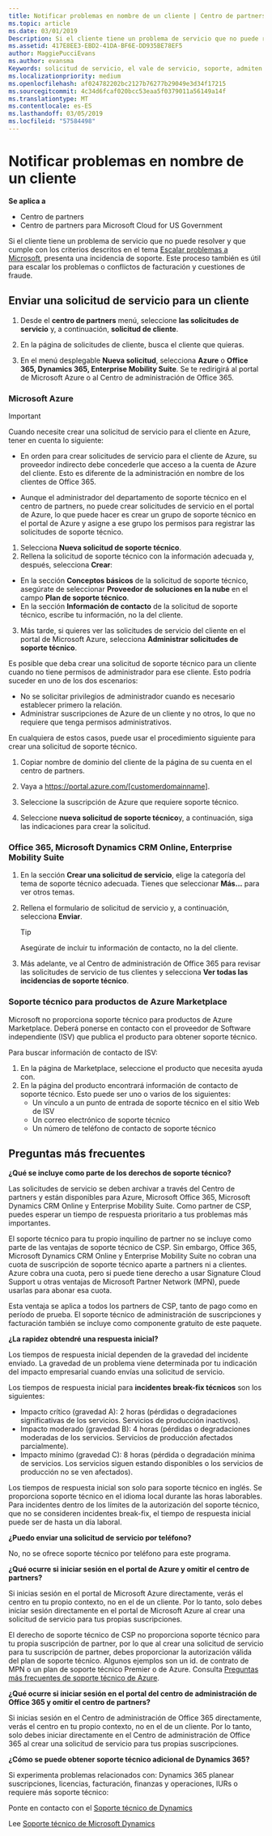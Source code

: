 ```yaml
---
title: Notificar problemas en nombre de un cliente | Centro de partners
ms.topic: article
ms.date: 03/01/2019
Description: Si el cliente tiene un problema de servicio que no puede resolver y que cumple con los criterios descritos en el tema Escalar problemas a Microsoft, presenta una incidencia de soporte.
ms.assetid: 417E8EE3-EBD2-41DA-BF6E-DD935BE78EF5
author: MaggiePucciEvans
ms.author: evansma
Keywords: solicitud de servicio, el vale de servicio, soporte, admiten derechos, aobo, aobo de Azure
ms.localizationpriority: medium
ms.openlocfilehash: af024782202bc2127b76277b29049e3d34f17215
ms.sourcegitcommit: 4c34d6fcaf020bcc53eaa5f0379011a56149a14f
ms.translationtype: MT
ms.contentlocale: es-ES
ms.lasthandoff: 03/05/2019
ms.locfileid: "57584498"
---
```

# <a name="report-problems-on-behalf-of-a-customer"></a>Notificar problemas en nombre de un cliente

**Se aplica a**

-  Centro de partners
-  Centro de partners para Microsoft Cloud for US Government


Si el cliente tiene un problema de servicio que no puede resolver y que cumple con los criterios descritos en el tema [Escalar problemas a Microsoft](escalate-problems-to-microsoft.md), presenta una incidencia de soporte. Este proceso también es útil para escalar los problemas o conflictos de facturación y cuestiones de fraude.

## <a name="submit-a-service-request-for-a-customer"></a>Enviar una solicitud de servicio para un cliente

1.  Desde el **centro de partners** menú, seleccione **las solicitudes de servicio** y, a continuación, **solicitud de cliente**. 

2.  En la página de solicitudes de cliente, busca el cliente que quieras.

3.  En el menú desplegable **Nueva solicitud**, selecciona **Azure** o **Office 365, Dynamics 365, Enterprise Mobility Suite**. Se te redirigirá al portal de Microsoft Azure o al Centro de administración de Office 365.

### <a name="microsoft-azure"></a>Microsoft Azure

> [!IMPORTANT]
> Cuando necesite crear una solicitud de servicio para el cliente en Azure, tener en cuenta lo siguiente:
>
>- En orden para crear solicitudes de servicio para el cliente de Azure, su proveedor indirecto debe concederle que acceso a la cuenta de Azure del cliente. Esto es diferente de la administración en nombre de los clientes de Office 365. 
>
>- Aunque el administrador del departamento de soporte técnico en el centro de partners, no puede crear solicitudes de servicio en el portal de Azure, lo que puede hacer es crear un grupo de soporte técnico en el portal de Azure y asigne a ese grupo los permisos para registrar las solicitudes de soporte técnico.

1. Selecciona **Nueva solicitud de soporte técnico**.
2. Rellena la solicitud de soporte técnico con la información adecuada y, después, selecciona **Crear**:
-   En la sección **Conceptos básicos** de la solicitud de soporte técnico, asegúrate de seleccionar **Proveedor de soluciones en la nube** en el campo **Plan de soporte técnico**.
-   En la sección **Información de contacto** de la solicitud de soporte técnico, escribe tu información, no la del cliente.

3. Más tarde, si quieres ver las solicitudes de servicio del cliente en el portal de Microsoft Azure, selecciona **Administrar solicitudes de soporte técnico**.

Es posible que deba crear una solicitud de soporte técnico para un cliente cuando no tiene permisos de administrador para ese cliente. Esto podría suceder en uno de los dos escenarios: 
 
-   No se solicitar privilegios de administrador cuando es necesario establecer primero la relación.
-   Administrar suscripciones de Azure de un cliente y no otros, lo que no requiere que tenga permisos administrativos.
 
En cualquiera de estos casos, puede usar el procedimiento siguiente para crear una solicitud de soporte técnico. 

1. Copiar nombre de dominio del cliente de la página de su cuenta en el centro de partners.

2. Vaya a https://portal.azure.com/[customerdomainname]. 

3. Seleccione la suscripción de Azure que requiere soporte técnico.

4. Seleccione **nueva solicitud de soporte técnico**y, a continuación, siga las indicaciones para crear la solicitud. 

 
### <a name="office-365-microsoft-dynamics-crm-online-enterprise-mobility-suite"></a>Office 365, Microsoft Dynamics CRM Online, Enterprise Mobility Suite

1. En la sección **Crear una solicitud de servicio**, elige la categoría del tema de soporte técnico adecuada. Tienes que seleccionar **Más...** para ver otros temas.    
2. Rellena el formulario de solicitud de servicio y, a continuación, selecciona **Enviar**.

   > [!TIP]
   > Asegúrate de incluir tu información de contacto, no la del cliente.

3. Más adelante, ve al Centro de administración de Office 365 para revisar las solicitudes de servicio de tus clientes y selecciona **Ver todas las incidencias de soporte técnico**.

### <a name="support-for-azure-marketplace-products"></a>Soporte técnico para productos de Azure Marketplace

Microsoft no proporciona soporte técnico para productos de Azure Marketplace. Deberá ponerse en contacto con el proveedor de Software independiente (ISV) que publica el producto para obtener soporte técnico.

Para buscar información de contacto de ISV:

1.  En la página de Marketplace, seleccione el producto que necesita ayuda con.
2.  En la página del producto encontrará información de contacto de soporte técnico. Esto puede ser uno o varios de los siguientes:
    - Un vínculo a un punto de entrada de soporte técnico en el sitio Web de ISV
    - Un correo electrónico de soporte técnico 
    - Un número de teléfono de contacto de soporte técnico

## <a name="faq"></a>Preguntas más frecuentes

**¿Qué se incluye como parte de los derechos de soporte técnico?**

Las solicitudes de servicio se deben archivar a través del Centro de partners y están disponibles para Azure, Microsoft Office 365, Microsoft Dynamics CRM Online y Enterprise Mobility Suite. Como partner de CSP, puedes esperar un tiempo de respuesta prioritario a tus problemas más importantes.

El soporte técnico para tu propio inquilino de partner no se incluye como parte de las ventajas de soporte técnico de CSP. Sin embargo, Office 365, Microsoft Dynamics CRM Online y Enterprise Mobility Suite no cobran una cuota de suscripción de soporte técnico aparte a partners ni a clientes. Azure cobra una cuota, pero si puede tiene derecho a usar Signature Cloud Support u otras ventajas de Microsoft Partner Network (MPN), puede usarlas para abonar esa cuota.

Esta ventaja se aplica a todos los partners de CSP, tanto de pago como en período de prueba. El soporte técnico de administración de suscripciones y facturación también se incluye como componente gratuito de este paquete.

**¿La rapidez obtendré una respuesta inicial?**

Los tiempos de respuesta inicial dependen de la gravedad del incidente enviado. La gravedad de un problema viene determinada por tu indicación del impacto empresarial cuando envías una solicitud de servicio.

Los tiempos de respuesta inicial para **incidentes break-fix técnicos** son los siguientes:

-   Impacto crítico (gravedad A): 2 horas (pérdidas o degradaciones significativas de los servicios. Servicios de producción inactivos).
-   Impacto moderado (gravedad B): 4 horas (pérdidas o degradaciones moderadas de los servicios. Servicios de producción afectados parcialmente).
-   Impacto mínimo (gravedad C): 8 horas (pérdida o degradación mínima de servicios. Los servicios siguen estando disponibles o los servicios de producción no se ven afectados).

Los tiempos de respuesta inicial son solo para soporte técnico en inglés. Se proporciona soporte técnico en el idioma local durante las horas laborables.
Para incidentes dentro de los límites de la autorización del soporte técnico, que no se consideren incidentes break-fix, el tiempo de respuesta inicial puede ser de hasta un día laboral.

**¿Puedo enviar una solicitud de servicio por teléfono?**

No, no se ofrece soporte técnico por teléfono para este programa.

**¿Qué ocurre si iniciar sesión en el portal de Azure y omitir el centro de partners?**

Si inicias sesión en el portal de Microsoft Azure directamente, verás el centro en tu propio contexto, no en el de un cliente. Por lo tanto, solo debes iniciar sesión directamente en el portal de Microsoft Azure al crear una solicitud de servicio para tus propias suscripciones.

El derecho de soporte técnico de CSP no proporciona soporte técnico para tu propia suscripción de partner, por lo que al crear una solicitud de servicio para tu suscripción de partner, debes proporcionar la autorización válida del plan de soporte técnico. Algunos ejemplos son un id. de contrato de MPN o un plan de soporte técnico Premier o de Azure. Consulta [Preguntas más frecuentes de soporte técnico de Azure](https://go.microsoft.com/fwlink/?LinkId=717532).

**¿Qué ocurre si iniciar sesión en el portal del centro de administración de Office 365 y omitir el centro de partners?**

Si inicias sesión en el Centro de administración de Office 365 directamente, verás el centro en tu propio contexto, no en el de un cliente. Por lo tanto, solo debes iniciar directamente en el Centro de administración de Office 365 al crear una solicitud de servicio para tus propias suscripciones.

**¿Cómo se puede obtener soporte técnico adicional de Dynamics 365?**

Si experimenta problemas relacionados con: Dynamics 365 planear suscripciones, licencias, facturación, finanzas y operaciones, IURs o requiere más soporte técnico:
 
Ponte en contacto con el [Soporte técnico de Dynamics](https://docs.microsoft.com/dynamics365/customer-engagement/admin/contact-technical-support)

Lee [Soporte técnico de Microsoft Dynamics](https://support.microsoft.com/help/4052881/faq-microsoft-dynamics-365-for-unified-operations-iur)



